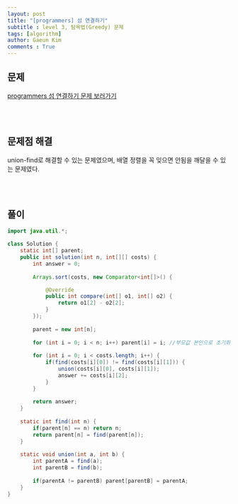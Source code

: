```yaml
---
layout: post
title: "[programmers] 섬 연결하기"
subtitle : level 3, 탐욕법(Greedy) 문제
tags: [algorithm]
author: Gaeun Kim
comments : True
---
```


<h2>문제</h2>

[programmers 섬 연결하기 문제 보러가기](https://programmers.co.kr/learn/courses/30/lessons/42861?language=java)

<br><br>

<h2>문제점 해결</h2>

union-find로 해결할 수 있는 문제였으며, 배열 정렬을 꼭 잊으면 안됨을 깨달을 수 있는 문제였다.

<br><br>

<h2>풀이</h2>

```java
import java.util.*;

class Solution {
	static int[] parent;
	public int solution(int n, int[][] costs) {
		int answer = 0;
		
		Arrays.sort(costs, new Comparator<int[]>() {

			@Override
			public int compare(int[] o1, int[] o2) {
				return o1[2] - o2[2];
			}
		});
		
		parent = new int[n];
		
		for (int i = 0; i < n; i++) parent[i] = i; //부모값 본인으로 초기화
		
		for (int i = 0; i < costs.length; i++) {
			if(find(costs[i][0]) != find(costs[i][1])) {
				union(costs[i][0], costs[i][1]);
				answer += costs[i][2];
			}
		}
		
		return answer;
	}
	
	static int find(int n) {
		if(parent[n] == n) return n;
		return parent[n] = find(parent[n]);
	}
	
	static void union(int a, int b) {
		int parentA = find(a);
		int parentB = find(b);
		
		if(parentA != parentB) parent[parentB] = parentA;
	}
}
```

